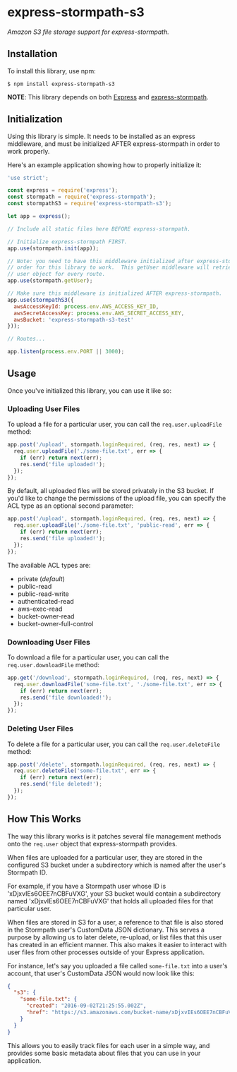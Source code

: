 # express-stormpath-s3

*Amazon S3 file storage support for express-stormpath.*


## Installation

To install this library, use npm:

```console
$ npm install express-stormpath-s3
```

**NOTE**: This library depends on both [Express](https://expressjs.com/) and
[express-stormpath](http://docs.stormpath.com/nodejs/express/latest/).


## Initialization

Using this library is simple.  It needs to be installed as an express
middleware, and must be initialized AFTER express-stormpath in order to work
properly.

Here's an example application showing how to properly initialize it:

```javascript
'use strict';

const express = require('express');
const stormpath = require('express-stormpath');
const stormpathS3 = require('express-stormpath-s3');

let app = express();

// Include all static files here BEFORE express-stormpath.

// Initialize express-stormpath FIRST.
app.use(stormpath.init(app));

// Note: you need to have this middleware initialized after express-stormpath in
// order for this library to work.  This getUser middleware will retrieve the
// user object for every route.
app.use(stormpath.getUser);

// Make sure this middleware is initialized AFTER express-stormpath.
app.use(stormpathS3({
  awsAccessKeyId: process.env.AWS_ACCESS_KEY_ID,
  awsSecretAccessKey: process.env.AWS_SECRET_ACCESS_KEY,
  awsBucket: 'express-stormpath-s3-test'
}));

// Routes...

app.listen(process.env.PORT || 3000);
```


## Usage

Once you've initialized this library, you can use it like so:


### Uploading User Files

To upload a file for a particular user, you can call the `req.user.uploadFile`
method:

```javascript
app.post('/upload', stormpath.loginRequired, (req, res, next) => {
  req.user.uploadFile('./some-file.txt', err => {
    if (err) return next(err);
    res.send('file uploaded!');
  });
});
```

By default, all uploaded files will be stored privately in the S3 bucket.  If
you'd like to change the permissions of the upload file, you can specify the ACL
type as an optional second parameter:

```javascript
app.post('/upload', stormpath.loginRequired, (req, res, next) => {
  req.user.uploadFile('./some-file.txt', 'public-read', err => {
    if (err) return next(err);
    res.send('file uploaded!');
  });
});
```

The available ACL types are:

- private (*default*)
- public-read
- public-read-write
- authenticated-read
- aws-exec-read
- bucket-owner-read
- bucket-owner-full-control


### Downloading User Files

To download a file for a particular user, you can call the
`req.user.downloadFile` method:

```javascript
app.get('/download', stormpath.loginRequired, (req, res, next) => {
  req.user.downloadFile('some-file.txt', './some-file.txt', err => {
    if (err) return next(err);
    res.send('file downloaded!');
  });
});
```


### Deleting User Files

To delete a file for a particular user, you can call the `req.user.deleteFile`
method:

```javascript
app.post('/delete', stormpath.loginRequired, (req, res, next) => {
  req.user.deleteFile('some-file.txt', err => {
    if (err) return next(err);
    res.send('file deleted!');
  });
});
```


## How This Works

The way this library works is it patches several file management methods onto
the `req.user` object that express-stormpath provides.

When files are uploaded for a particular user, they are stored in the configured
S3 bucket under a subdirectory which is named after the user's Stormpath ID.

For example, if you have a Stormpath user whose ID is 'xDjxvIEs6OEE7nCBFuVXG',
your S3 bucket would contain a subdirectory named 'xDjxvIEs6OEE7nCBFuVXG' that
holds all uploaded files for that particular user.

When files are stored in S3 for a user, a reference to that file is also stored
in the Stormpath user's CustomData JSON dictionary.  This serves a purpose by
allowing us to later delete, re-upload, or list files that this user has created
in an efficient manner.  This also makes it easier to interact with user files
from other processes outside of your Express application.

For instance, let's say you uploaded a file called `some-file.txt` into a user's
account, that user's CustomData JSON would now look like this:

```json
{
  "s3": {
    "some-file.txt": {
      "created": "2016-09-02T21:25:55.002Z",
      "href": "https://s3.amazonaws.com/bucket-name/xDjxvIEs6OEE7nCBFuVXG/some-file.txt"
    }
  }
}
```

This allows you to easily track files for each user in a simple way, and
provides some basic metadata about files that you can use in your application.
